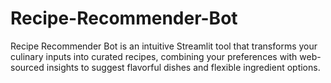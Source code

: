 # Recipe-Recommender-Bot
Recipe Recommender Bot is an intuitive Streamlit tool that transforms your culinary inputs into curated recipes, combining your preferences with web-sourced insights to suggest flavorful dishes and flexible ingredient options.
